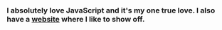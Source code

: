 ### I absolutely love JavaScript and it's my one true love. I also have a [website](https://musabhassan.com) where I like to show off.
